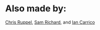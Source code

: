 # Also made by:

<p class="large">
  <a href="https://twitter.com/rupl">Chris Ruppel</a>,
  <a href="https://twitter.com/snugug">Sam Richard</a>, and
  <a href="https://twitter.com/iamcarrico">Ian Carrico</a>
</p>
